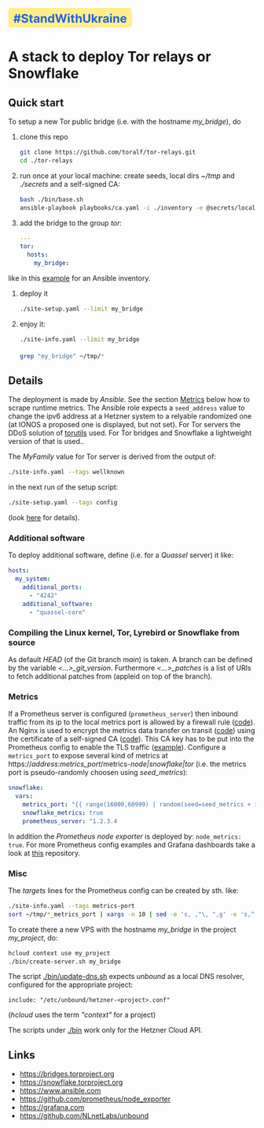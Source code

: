 [![StandWithUkraine](https://raw.githubusercontent.com/vshymanskyy/StandWithUkraine/main/badges/StandWithUkraine.svg)](https://github.com/vshymanskyy/StandWithUkraine/blob/main/docs/README.md)

# A stack to deploy Tor relays or Snowflake

## Quick start

To setup a new Tor public bridge (i.e. with the hostname _my_bridge_), do

1. clone this repo

   ```bash
   git clone https://github.com/toralf/tor-relays.git
   cd ./tor-relays
   ```

1. run once at your local machine: create seeds, local dirs _~/tmp_ and _./secrets_ and a self-signed CA:

   ```bash
   bash ./bin/base.sh
   ansible-playbook playbooks/ca.yaml -i ./inventory -e @secrets/local.yaml --tags ca
   ```

1. add the bridge to the group _tor_:

   ```yaml
   ---
   tor:
     hosts:
       my_bridge:
   ```

like in this [example](./examples/inventory.yaml) for an Ansible inventory.

1. deploy it

   ```bash
   ./site-setup.yaml --limit my_bridge
   ```

1. enjoy it:

   ```bash
   ./site-info.yaml --limit my_bridge

   grep "my_bridge" ~/tmp/*
   ```

## Details

The deployment is made by _Ansible_.
See the section [Metrics](#metrics) below how to scrape runtime metrics.
The Ansible role expects a `seed_address` value to change the ipv6 address at a Hetzner system to a relyable randomized one
(at IONOS a proposed one is displayed, but not set).
For Tor servers the DDoS solution of [torutils](https://github.com/toralf/torutils) used.
For Tor bridges and Snowflake a lightweight version of that is used..

The _MyFamily_ value for Tor server is derived from the output of:

```bash
./site-info.yaml --tags wellknown
```

in the next run of the setup script:

```bash
./site-setup.yaml --tags config
```

(look [here](./playbooks/roles/setup_tor/vars/main.yaml.) for details).

### Additional software

To deploy additional software, define (i.e. for a _Quassel_ server) it like:

```yaml
hosts:
  my_system:
    additional_ports:
      - "4242"
    additional_software:
      - "quassel-core"
```

### Compiling the Linux kernel, Tor, Lyrebird or Snowflake from source

As default _HEAD_ (of the Git branch _main_) is taken.
A branch can be defined by the variable _<...>\_git_version_.
Furthermore _<...>\_patches_ is a list of URIs to fetch additional patches from (appleid on top of the branch).

### Metrics

If a Prometheus server is configured (`prometheus_server`) then inbound traffic from its ip to the local metrics port is allowed by a firewall rule
([code](./playbooks/roles/setup_common/tasks/firewall.yaml)).
An Nginx is used to encrypt the metrics data transfer on transit ([code](./playbooks/roles/setup_common/tasks/metrics.yaml))
using the certificate of a self-signed CA ([code](./playbooks/roles/setup_common/tasks/ca.yaml)).
This CA key has to be put into the Prometheus config to enable the TLS traffic ([example](https://github.com/toralf/torutils/tree/main/dashboards)).
Configure a `metrics_port` to expose several kind of metrics at https://_address_:_metrics_port_/metrics-_node|snowflake|tor_
(i.e. the metrics port is pseudo-randomly choosen using _seed_metrics_):

```yaml
snowflake:
  vars:
    metrics_port: "{{ range(16000,60999) | random(seed=seed_metrics + inventory_hostname + ansible_facts.default_ipv4.address + ansible_facts.default_ipv6.address) }}"
    snowflake_metrics: true
    prometheus_server: "1.2.3.4
```

In addition the _Prometheus node exporter_ is deployed by: `node_metrics: true`.
For more Prometheus config examples and Grafana dashboards take a look at [this](https://github.com/toralf/torutils/tree/main/dashboards) repository.

### Misc

The _targets_ lines for the Prometheus config can be created by sth. like:

```bash
./site-info.yaml --tags metrics-port
sort ~/tmp/*_metrics_port | xargs -n 10 | sed -e 's, ,"\, ",g' -e 's,^,- targets: [",' -e 's,$,"],'
```

To create there a new VPS with the hostname _my_bridge_ in the project _my_project_, do:

```bash
hcloud context use my_project
./bin/create-server.sh my_bridge
```

The script [./bin/update-dns.sh](./bin/update-dns.sh) expects _unbound_ as a local DNS resolver,
configured for the appropriate project:

```config
include: "/etc/unbound/hetzner-<project>.conf"
```

(_hcloud_ uses the term _"context"_ for a project)

The scripts under [./bin](./bin) work only for the Hetzner Cloud API.

## Links

- https://bridges.torproject.org
- https://snowflake.torproject.org
- https://www.ansible.com
- https://github.com/prometheus/node_exporter
- https://grafana.com
- https://github.com/NLnetLabs/unbound
